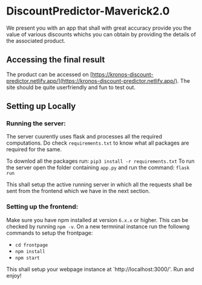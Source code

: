 # DiscountPredictor-Maverick2.0

We present you with an app that shall with great accuracy provide you the value of various discounts whichs you can obtain by providing the details of the associated product. 

## Accessing the final result

The product can be accessed on [https://kronos-discount-predictor.netlify.app/](https://kronos-discount-predictor.netlify.app/).
The site should be quite userfriendly and fun to test out.

## Setting up Locally

### Running the server:

The server cuurently uses flask and processes all the required computations. Do check `requirements.txt` to know what all packages are required for the same.

To downlod all the packages run:
`pip3 install -r requirements.txt`
To run the server open the folder containing `app.py` and run the command:
`flask run`

This shall setup the active running server in which all the requests shall be sent from the frontend which we have in the next section.

### Setting up the frontend:

Make sure you have npm installed at version `6.x.x` or higher. This can be checked by running `npm -v`.
On a new termninal instance run the followng commands to setup the frontpage:

- `cd frontpage`
- `npm install`
- `npm start`

This shall setup your webpage instance at `http://localhost:3000/'. Run and enjoy!
